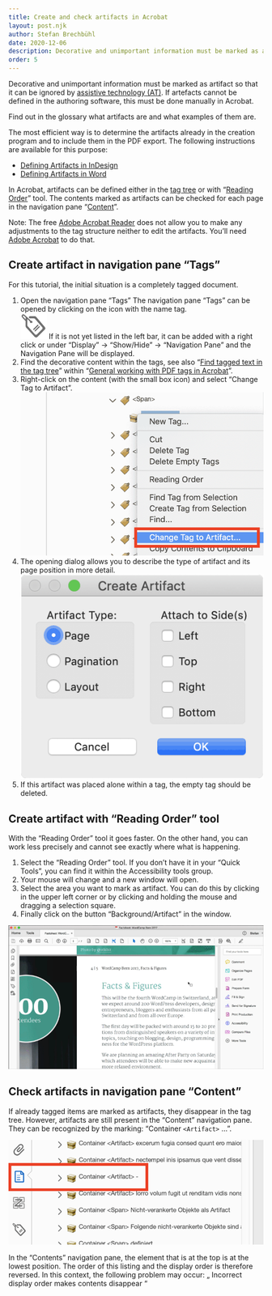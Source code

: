 ```yaml
---
title: Create and check artifacts in Acrobat
layout: post.njk
author: Stefan Brechbühl
date: 2020-12-06
description: Decorative and unimportant information must be marked as artifact so that it can be ignored by assistive technology (AT). If artefacts cannot be defined in the authoring software, this must be done manually in Acrobat.
order: 5
---
```


Decorative and unimportant information must be marked as artifact so that it can be ignored by [assistive technology (AT)](/glossary/#assistive-technology). If artefacts cannot be defined in the authoring software, this must be done manually in Acrobat.

<p class="note">
  Find out in the glossary what <Link to="/glossary/#artifact/">artifacts</Link> are and what
  examples of them are.
</p>

The most efficient way is to determine the artifacts already in the creation program and to include them in the PDF export. The following instructions are available for this purpose:

- [Defining Artifacts in InDesign](/basics/indesign/defining-artifacts-in-indesign/)
- [Defining Artifacts in Word](/basics/word/defining-artifacts-in-word/)

In Acrobat, artifacts can be defined either in the [tag tree](#create-artifact-in-navigation-pane-tags) or with “[Reading Order](#create-artifact-with-reading-order-tool)” tool. The contents marked as artifacts can be checked for each page in the navigation pane “[Content](#check-artifacts-in-navigation-pane-content)”.

<p class="note">
  Note: The free <a href="https://get.adobe.com/reader/">Adobe Acrobat Reader</a> does not allow you
  to make any adjustments to the tag structure neither to edit the artifacts. You’ll need 
  <a href="https://acrobat.adobe.com/uk/en/acrobat.html">Adobe Acrobat</a> to do that.
</p>

## Create artifact in navigation pane “Tags”

For this tutorial, the initial situation is a completely tagged document.

1. Open the navigation pane “Tags”
   The navigation pane “Tags” can be opened by clicking on the icon with the name tag.  
   ![Tag icon in Acrobat](src/assets/img/tag-icon.png)
   If it is not yet listed in the left bar, it can be added with a right click or under “Display” → “Show/Hide” → “Navigation Pane” and the Navigation Pane will be displayed.
2. Find the decorative content within the tags, see also “[Find tagged text in the tag tree](/basics/acrobat/general-working-with-pdf-tags-in-acrobat/#find-tagged-text-in-the-tag-tree)” within “[General working with PDF tags in Acrobat](/basics/acrobat/general-working-with-pdf-tags-in-acrobat/)”.
3. Right-click on the content (with the small box icon) and select “Change Tag to Artifact”. ![Context menu with selected option “Change tag to Artifact”. Screenshot from Acrobat.](src/assets/img/acrobat-change-tag-to-artifact.png)
4. The opening dialog allows you to describe the type of artifact and its page position in more detail. ![In the Artifact options you can choose between the types “Page”, “Pagination” and “Layout”. In addition, there are four option fields for the positions: Left, Top, Right and Bottom. Screenshot from Acrobat.](src/assets/img/acrobat-artifcat-options.png)
5. If this artifact was placed alone within a tag, the empty tag should be deleted.

## Create artifact with “Reading Order” tool

With the “Reading Order” tool it goes faster. On the other hand, you can work less precisely and cannot see exactly where what is happening.

1. Select the “Reading Order” tool. If you don’t have it in your “Quick Tools”, you can find it within the Accessibility tools group.
2. Your mouse will change and a new window will open.
3. Select the area you want to mark as artifact. You can do this by clicking in the upper left corner or by clicking and holding the mouse and dragging a selection square.
4. Finally click on the button “Background/Artifact” in the window.

![How is an artifact created using the “Reading Order” tool? Gif animation.](src/assets/img/acrobat_artifact2_en.gif)

## Check artifacts in navigation pane “Content”

If already tagged items are marked as artifacts, they disappear in the tag tree. However, artifacts are still present in the “Content” navigation pane. They can be recognized by the marking: “Container `<Artifact>` …”.

![The navigation pane “Content” with a highlighted artifact container. Screenshot in Acrobat.](src/assets/img/acrobat-artifact.png)

<p class="note">
  In the “Contents” navigation pane, the element that is at the top is at the lowest position. The
  order of this listing and the display order is therefore reversed. In this context, the following
  problem may occur: „
  <Link to="/tutorials/general/incorrect-display-order-makes-contents-disappear/">
    Incorrect display order makes contents disappear
  </Link>
  “
</p>
